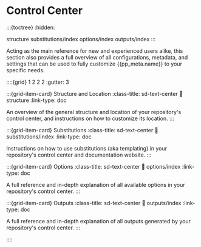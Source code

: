 # Control Center

:::{toctree}
:hidden:

structure
substitutions/index
options/index
outputs/index
:::


Acting as the main reference for new and experienced users alike,
this section also provides a full overview of all configurations, metadata, and settings
that can be used to fully customize {{pp_meta.name}} to your specific needs.


::::{grid} 1 2 2 2
:gutter: 3

:::{grid-item-card} Structure and Location
:class-title: sd-text-center
:link: structure
:link-type: doc

An overview of the general structure and location of your repository's control center,
and instructions on how to customize its location.
:::

:::{grid-item-card} Substitutions
:class-title: sd-text-center
:link: substitutions/index
:link-type: doc

Instructions on how to use substitutions (aka templating) in your repository's control center
and documentation website.
:::

:::{grid-item-card} Options
:class-title: sd-text-center
:link: options/index
:link-type: doc

A full reference and in-depth explanation of all available options
in your repository's control center.
:::

:::{grid-item-card} Outputs
:class-title: sd-text-center
:link: outputs/index
:link-type: doc

A full reference and in-depth explanation of all outputs
generated by your repository's control center.
:::

::::